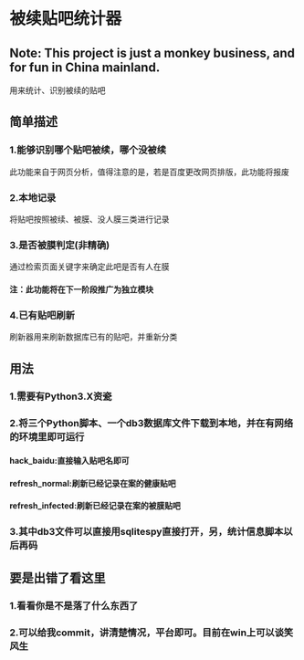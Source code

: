 # 被续贴吧统计器
## Note: This project is just a monkey business, and for fun in China mainland.

用来统计、识别被续的贴吧
## 简单描述
### 1.能够识别哪个贴吧被续，哪个没被续
此功能来自于网页分析，值得注意的是，若是百度更改网页排版，此功能将报废
### 2.本地记录
将贴吧按照被续、被膜、没人膜三类进行记录
### 3.是否被膜判定(非精确)
通过检索页面关键字来确定此吧是否有人在膜
#### 注：此功能将在下一阶段推广为独立模块
### 4.已有贴吧刷新
刷新器用来刷新数据库已有的贴吧，并重新分类
## 用法
### 1.需要有Python3.X资瓷
### 2.将三个Python脚本、一个db3数据库文件下载到本地，并在有网络的环境里即可运行
#### hack_baidu:直接输入贴吧名即可
#### refresh_normal:刷新已经记录在案的健康贴吧
#### refresh_infected:刷新已经记录在案的被膜贴吧
### 3.其中db3文件可以直接用sqlitespy直接打开，另，统计信息脚本以后再码
## 要是出错了看这里
### 1.看看你是不是落了什么东西了
### 2.可以给我commit，讲清楚情况，平台即可。目前在win上可以谈笑风生
